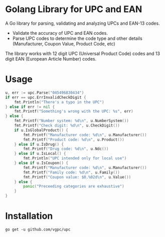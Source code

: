 # Golang Library for UPC and EAN

A Go library for parsing, validating and analyzing UPCs and EAN-13 codes.

* Validate the accuracy of UPC and EAN codes.
* Parse UPC codes to determine the code type and other details (Manufacturer, Coupon Value, Product Code, etc)

The library works with 12 digit UPC (Universal Product Code) codes and 13 digit EAN (European Article Number) codes.

# Usage

```go
u, err := upc.Parse("045496830434")
if err == upc.ErrInvalidCheckDigit {
    fmt.Println("There's a typo in the UPC")
} else if err != nil {
    fmt.Printf("Something's wrong with the UPC: %s", err)
} else {
    fmt.Printf("Number system: %d\n", u.NumberSystem())
    fmt.Printf("Check digit: %d\n", u.CheckDigit())
    if u.IsGlobalProduct() {
        fmt.Printf("Manufacturer code: %d\n", u.Manufacturer())
        fmt.Printf("Product code: %d\n", u.Product())
    } else if u.IsDrug() {
        fmt.Printf("Drug code: %d\n", u.Ndc())
    } else if u.IsLocal() {
        fmt.Println("UPC intended only for local use")
    } else if u.IsCoupon() {
        fmt.Printf("Manufacturer code: %d\n", u.Manufacturer())
        fmt.Printf("Family code: %d\n", u.Family())
        fmt.Printf("Coupon value: $0.%02d\n", u.Value())
    } else {
        panic("Preceeding categories are exhaustive")
    }
}
```

# Installation

```
go get -u github.com/vgpc/upc
```
